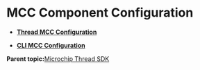 # MCC Component Configuration

-   **[Thread MCC Configuration](GUID-C3A4ADD3-79E7-493B-AF3B-2ECFD7BDD424.md)**  

-   **[CLI MCC Configuration](GUID-71DC2649-4D2D-4B39-A25D-896BEAB43E53.md)**  


**Parent topic:**[Microchip Thread SDK](GUID-35F8786B-0912-4736-BD9F-7975E01A9D0E.md)

